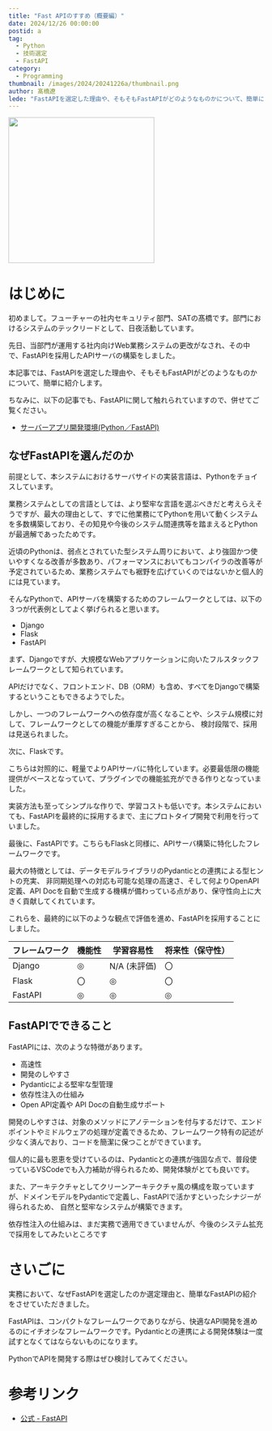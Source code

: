```yaml
---
title: "Fast APIのすすめ（概要編）"
date: 2024/12/26 00:00:00
postid: a
tag:
  - Python
  - 技術選定
  - FastAPI
category:
  - Programming
thumbnail: /images/2024/20241226a/thumbnail.png
author: 髙橋遼
lede: "FastAPIを選定した理由や、そもそもFastAPIがどのようなものかについて、簡単に紹介できればと思います。"
---
```


<img src="/images/2024/20241226a/logo-teal.png" alt="" widgh="800" height="288">

# はじめに

初めまして。フューチャーの社内セキュリティ部門、SATの髙橋です。部門におけるシステムのテックリードとして、日夜活動しています。

先日、当部門が運用する社内向けWeb業務システムの更改がなされ、その中で、FastAPIを採用したAPIサーバの構築をしました。

本記事では、FastAPIを選定した理由や、そもそもFastAPIがどのようなものかについて、簡単に紹介します。

ちなみに、以下の記事でも、FastAPIに関して触れられていますので、併せてご覧ください。

- [サーバーアプリ開発環境(Python／FastAPI)](/articles/20210611a/)

## なぜFastAPIを選んだのか

前提として、本システムにおけるサーバサイドの実装言語は、Pythonをチョイスしています。

業務システムとしての言語としては、より堅牢な言語を選ぶべきだと考えらえそうですが、最大の理由として、すでに他業務にてPythonを用いて動くシステムを多数構築しており、その知見や今後のシステム間連携等を踏まえるとPythonが最適解であったためです。

近頃のPythonは、弱点とされていた型システム周りにおいて、より強固かつ使いやすくなる改善が多数あり、パフォーマンスにおいてもコンパイラの改善等が予定されているため、業務システムでも裾野を広げていくのではないかと個人的には見ています。

そんなPythonで、APIサーバを構築するためのフレームワークとしては、以下の３つが代表例としてよく挙げられると思います。

- Django
- Flask
- FastAPI

まず、Djangoですが、大規模なWebアプリケーションに向いたフルスタックフレームワークとして知られています。

APIだけでなく、フロントエンド、DB（ORM）も含め、すべてをDjangoで構築するということもできるようでした。

しかし、一つのフレームワークへの依存度が高くなることや、システム規模に対して、フレームワークとしての機能が重厚すぎることから、
検討段階で、採用は見送られました。

次に、Flaskです。

こちらは対照的に、軽量でよりAPIサーバに特化しています。必要最低限の機能提供がベースとなっていて、プラグインでの機能拡充ができる作りとなっていました。

実装方法も至ってシンプルな作りで、学習コストも低いです。本システムにおいても、FastAPIを最終的に採用するまで、主にプロトタイプ開発で利用を行っていました。

最後に、FastAPIです。こちらもFlaskと同様に、APIサーバ構築に特化したフレームワークです。

最大の特徴としては、データモデルライブラリのPydanticとの連携による型ヒントの充実、
非同期処理への対応も可能な処理の高速さ、そして何よりOpenAPI定義、API Docを自動で生成する機構が備わっている点があり、保守性向上に大きく貢献してくれています。

これらを、最終的に以下のような観点で評価を進め、FastAPIを採用することにしました。

| フレームワーク | 機能性 | 学習容易性 | 将来性（保守性） |
| -------------- | ------ | ------------ | ---------------------- |
| Django         | ◎     | N/A (未評価)           | 〇                     |
| Flask          | 〇     | ◎           | 〇                     |
| FastAPI        | ◎     | ◎           | ◎                     |

## FastAPIでできること

FastAPIには、次のような特徴があります。

- 高速性
- 開発のしやすさ
- Pydanticによる堅牢な型管理
- 依存性注入の仕組み
- Open API定義や API Docの自動生成サポート

開発のしやすさは、対象のメソッドにアノテーションを付与するだけで、エンドポイントやミドルウェアの処理が定義できるため、フレームワーク特有の記述が少なく済んでおり、コードを簡潔に保つことができています。

個人的に最も恩恵を受けているのは、Pydanticとの連携が強固な点で、普段使っているVSCodeでも入力補助が得られるため、開発体験がとても良いです。

また、アーキテクチャとしてクリーンアーキテクチャ風の構成を取っていますが、ドメインモデルをPydanticで定義し、FastAPIで活かすといったシナジーが得られるため、
自然と堅牢なシステムが構築できます。

依存性注入の仕組みは、まだ実務で適用できていませんが、今後のシステム拡充で採用をしてみたいところです

# さいごに

実務において、なぜFastAPIを選定したのか選定理由と、簡単なFastAPIの紹介をさせていただきました。

FastAPIは、コンパクトなフレームワークでありながら、快適なAPI開発を進めるのにイチオシなフレームワークです。Pydanticとの連携による開発体験は一度試すとなくてはならないものになります。

PythonでAPIを開発する際はぜひ検討してみてください。

# 参考リンク

- [公式 - FastAPI](https://fastapi.tiangolo.com/)

